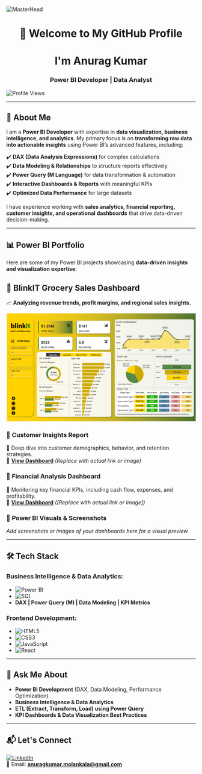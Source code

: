 ![MasterHead](https://user-images.githubusercontent.com/95478989/198955082-6e78ebb5-e1e4-49f9-8d32-6e5af3984dcd.gif)

<h1 align="center"> 👋 Welcome to My GitHub Profile</h1>
<h1 align="center"> I'm Anurag Kumar</h1>
<h3 align="center">Power BI Developer | Data Analyst</h3>

<p align="left"> <img src="https://komarev.com/ghpvc/?username=anurag-kumar-molankala&label=Profile%20views&color=0e75b6&style=flat" alt="Profile Views" /> </p>

---

## 🚀 About Me  
I am a **Power BI Developer** with expertise in **data visualization, business intelligence, and analytics**. My primary focus is on **transforming raw data into actionable insights** using Power BI’s advanced features, including:  

✔️ **DAX (Data Analysis Expressions)** for complex calculations  
✔️ **Data Modeling & Relationships** to structure reports effectively  
✔️ **Power Query (M Language)** for data transformation & automation  
✔️ **Interactive Dashboards & Reports** with meaningful KPIs  
✔️ **Optimized Data Performance** for large datasets  

I have experience working with **sales analytics, financial reporting, customer insights, and operational dashboards** that drive data-driven decision-making.

---

## 📊 Power BI Portfolio  
Here are some of my Power BI projects showcasing **data-driven insights and visualization expertise**:  

## 🔹 **BlinkIT Grocery Sales Dashboard**  
📈 **Analyzing revenue trends, profit margins, and regional sales insights.**   

[![View Dashboard](https://raw.githubusercontent.com/Anurag-kumar-Molankala/BlinkIT-Grocery-Sales-Dashboard/main/BlinkIT%20P-04/BlinkIT%20Dashboard.png)](https://github.com/Anurag-kumar-Molankala/BlinkIT-Grocery-Sales-Dashboard)  

### 🔹 **Customer Insights Report**  
📌 Deep dive into customer demographics, behavior, and retention strategies.  
🔗 **[View Dashboard](#)** *(Replace with actual link or image)*  

### 🔹 **Financial Analysis Dashboard**  
📌 Monitoring key financial KPIs, including cash flow, expenses, and profitability.  
🔗 **[View Dashboard](#)** *([Replace with actual link or image])*  

### 📸 **Power BI Visuals & Screenshots**  
_Add screenshots or images of your dashboards here for a visual preview._  

---

## 🛠 Tech Stack  
### Business Intelligence & Data Analytics:  
- ![Power BI](https://img.shields.io/badge/Power%20BI-F2C811?style=flat&logo=power-bi&logoColor=black)  
- ![SQL](https://img.shields.io/badge/SQL-4479A1?style=flat&logo=MySQL&logoColor=white)  
- **DAX | Power Query (M) | Data Modeling | KPI Metrics**  

### Frontend Development:  
- ![HTML5](https://img.shields.io/badge/HTML5-E34F26?style=flat&logo=html5&logoColor=white)  
- ![CSS3](https://img.shields.io/badge/CSS3-1572B6?style=flat&logo=css3&logoColor=white)  
- ![JavaScript](https://img.shields.io/badge/JavaScript-F7DF1E?style=flat&logo=javascript&logoColor=black)  
- ![React](https://img.shields.io/badge/React-20232A?style=flat&logo=react&logoColor=61DAFB)  

---

## 💬 Ask Me About  
- **Power BI Development** (DAX, Data Modeling, Performance Optimization)  
- **Business Intelligence & Data Analytics**  
- **ETL (Extract, Transform, Load) using Power Query**  
- **KPI Dashboards & Data Visualization Best Practices**  

---

## 📬 Let's Connect  
[![LinkedIn](https://img.shields.io/badge/LinkedIn-Anurag%20Kumar-blue?style=flat&logo=linkedin)](https://www.linkedin.com/in/molankala-anurag-kumar-b5a19719a)  
📧 Email: **anuragkumar.molankala@gmail.com**  
